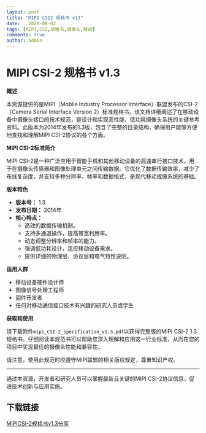 ```yaml
---
layout: post
title: "MIPI CSI2 规格书 v13"
date:   2020-08-02
tags: [MIPI,CSI,规格书,摄像头,移动]
comments: true
author: admin
---
```

# MIPI CSI-2 规格书 v1.3

**概述**

本资源提供的是MIPI（Mobile Industry Processor Interface）联盟发布的CSI-2（Camera Serial Interface Version 2）标准规格书。该文档详细阐述了在移动设备中摄像头接口的技术规范，是设计和实现高性能、低功耗摄像头系统的关键参考资料。此版本为2014年发布的1.3版，包含了完整的目录结构，确保用户能够方便地查找和理解MIPI CSI-2协议的各个方面。

**MIPI CSI-2标准简介**

MIPI CSI-2是一种广泛应用于智能手机和其他移动设备的高速串行接口技术，用于在摄像头传感器和图像处理单元之间传输数据。它优化了数据传输效率，减少了布线复杂度，并支持多种分辨率、帧率和数据格式，是现代移动成像系统的基础。

**版本特色**

- **版本号：** 1.3
- **发布日期：** 2014年
- **核心特点：**
  - 高效的数据传输机制。
  - 支持多通道操作，提高带宽利用率。
  - 动态调整分辨率和帧率的能力。
  - 强调低功耗设计，适应移动设备需求。
  - 提供详细的物理层、协议层和电气特性说明。
  
**适用人群**

- 移动设备硬件设计师
- 图像信号处理工程师
- 固件开发者
- 任何对移动通信接口技术有兴趣的研究人员或学生

**获取和使用**

请下载附件`mipi_CSI-2_specification_v1.3.pdf`以获得完整版的MIPI CSI-2 1.3规格书。仔细阅读本规范书可以帮助您深入理解和应用这一行业标准，从而在您的项目中实现最佳的摄像头性能和兼容性。

请注意，使用此规范时应遵守MIPI联盟的相关版权规定，尊重知识产权。

---

通过本资源，开发者和研究人员可以掌握最新且关键的MIPI CSI-2协议信息，促进技术创新与应用实施。

## 下载链接

[MIPICSI-2规格书v1.3分享](https://pan.quark.cn/s/67235fa06b97)